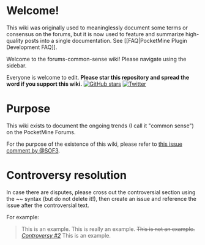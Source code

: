 Welcome!
===
This wiki was originally used to meaninglessly document some terms or consensus on the forums, but it is now used to feature and summarize high-quality posts into a single documentation. See [[FAQ|PocketMine Plugin Development FAQ]].

Welcome to the forums-common-sense wiki! Please navigate using the sidebar.

Everyone is welcome to edit. **Please star this repository and spread the word if you support this wiki.** [![GitHub stars](https://img.shields.io/github/stars/SOF3/forums-common-sense.svg?style=plastic)](https://github.com/SOF3/forums-common-sense/stargazers) [![Twitter](https://img.shields.io/twitter/url/https/github.com/SOF3/forums-common-sense.svg?style=social)](https://twitter.com/intent/tweet?text=PocketMine+Forums+common+sense+wiki%3A+Get+our+common+sense+documented+and+get+rid+of+unnecessary+arguments!&url=https%3A%2F%2Fgithub.com%2FSOF3%2Fforums-common-sense%2Fwiki)

Purpose
===
This wiki exists to document the ongoing trends (I call it "common sense") on the PocketMine Forums.

For the purpose of the existence of this wiki, please refer to [this issue comment by @SOF3](https://github.com/SOF3/forums-common-sense/issues/4#issuecomment-238084970).

Controversy resolution
===
In case there are disputes, please cross out the controversial section using the \~\~ syntax (but do not delete it!), then create an issue and reference the issue after the controversial text.

For example:
> This is an example. This is really an example. ~~This is not an example.~~ [_Controversy #2_](../issues/2) This is an example.